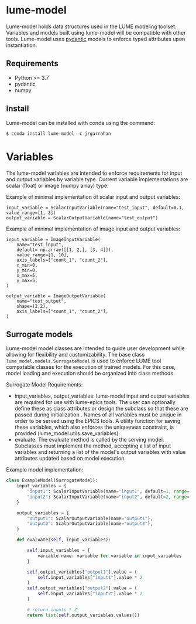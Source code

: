 # lume-model

Lume-model holds data structures used in the LUME modeling toolset. Variables and models built using lume-model will be compatible with other tools. Lume-model uses [pydantic](https://pydantic-docs.helpmanual.io/) models to enforce typed attributes upon instantiation.

## Requirements
* Python >= 3.7
* pydantic
* numpy

## Install

Lume-model can be installed with conda using the command:

``` $ conda install lume-model -c jrgarrahan ```

# Variables

The lume-model variables are intended to enforce requirements for input and output variables by variable type. Current variable implementations are scalar (float) or image (numpy array) type.

Example of minimal implementation of scalar input and output variables:
```
input_variable = ScalarInputVariable(name="test_input", default=0.1, value_range=[1, 2])
output_variable = ScalarOutputVariable(name="test_output")
```

Example of minimal implementation of image input and output variables:
```
input_variable = ImageInputVariable(
    name="test_input",
    default= np.array([[1, 2,], [3, 4]]),
    value_range=[1, 10],
    axis_labels=["count_1", "count_2"],
    x_min=0,
    y_min=0,
    x_max=5,
    y_max=5,
)

output_variable = ImageOutputVariable(
    name="test_output",
    shape=(2,2),
    axis_labels=["count_1", "count_2"],
)
```

## Surrogate models

Lume-model model classes are intended to guide user development while allowing for flexibility and customizability. The base class `lume_model.models.SurrogateModel` is used to enforce LUME tool compatable classes for the execution of trained models. For this case, model loading and execution should be organized into class methods.

Surrogate Model Requirements:
* input_variables, output_variables: lume-model input and output variables are required for use with lume-epics tools. The user can optionally define these as class attributes or design the subclass so that these are passed during initialization . Names of all variables must be unique in order to be served using the EPICS tools. A utility function for saving these variables, which also enforces the uniqueness constraint, is provided (lume_model.utils.save_variables).
* evaluate: The evaluate method is called by the serving model. Subclasses must implement the method, accepting a list of input variables and returning a list of the model's output variables with value attributes updated based on model execution.

Example model implementation:

```python
class ExampleModel(SurrogateModel):
    input_variables = {
        "input1": ScalarInputVariable(name="input1", default=1, range=[0.0, 5.0]),
        "input2": ScalarInputVariable(name="input2", default=2, range=[0.0, 5.0]),
    }

    output_variables = {
        "output1": ScalarOutputVariable(name="output1"),
        "output2": ScalarOutputVariable(name="output2"),
    }

    def evaluate(self, input_variables):

        self.input_variables = {
            variable.name: variable for variable in input_variables
        }

        self.output_variables["output1"].value = (
            self.input_variables["input1"].value * 2
        )
        self.output_variables["output2"].value = (
            self.input_variables["input2"].value * 2
        )

        # return inputs * 2
        return list(self.output_variables.values())
```
